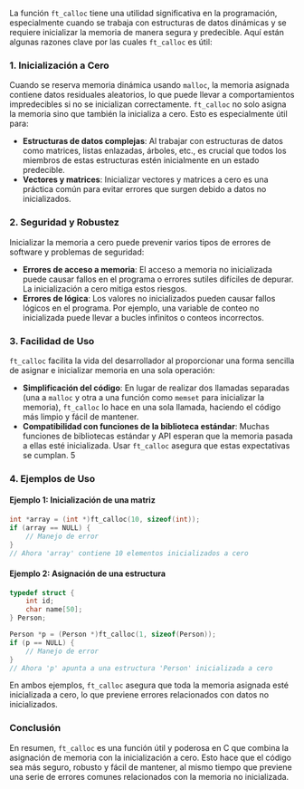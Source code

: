 La función `ft_calloc` tiene una utilidad significativa en la programación, especialmente cuando se trabaja con estructuras de datos dinámicas y se requiere inicializar la memoria de manera segura y predecible. Aquí están algunas razones clave por las cuales `ft_calloc` es útil:

### 1. Inicialización a Cero
Cuando se reserva memoria dinámica usando `malloc`, la memoria asignada contiene datos residuales aleatorios, lo que puede llevar a comportamientos impredecibles si no se inicializan correctamente. `ft_calloc` no solo asigna la memoria sino que también la inicializa a cero. Esto es especialmente útil para:

- **Estructuras de datos complejas**: Al trabajar con estructuras de datos como matrices, listas enlazadas, árboles, etc., es crucial que todos los miembros de estas estructuras estén inicialmente en un estado predecible.
- **Vectores y matrices**: Inicializar vectores y matrices a cero es una práctica común para evitar errores que surgen debido a datos no inicializados.

### 2. Seguridad y Robustez
Inicializar la memoria a cero puede prevenir varios tipos de errores de software y problemas de seguridad:

- **Errores de acceso a memoria**: El acceso a memoria no inicializada puede causar fallos en el programa o errores sutiles difíciles de depurar. La inicialización a cero mitiga estos riesgos.
- **Errores de lógica**: Los valores no inicializados pueden causar fallos lógicos en el programa. Por ejemplo, una variable de conteo no inicializada puede llevar a bucles infinitos o conteos incorrectos.

### 3. Facilidad de Uso
`ft_calloc` facilita la vida del desarrollador al proporcionar una forma sencilla de asignar e inicializar memoria en una sola operación:

- **Simplificación del código**: En lugar de realizar dos llamadas separadas (una a `malloc` y otra a una función como `memset` para inicializar la memoria), `ft_calloc` lo hace en una sola llamada, haciendo el código más limpio y fácil de mantener.
- **Compatibilidad con funciones de la biblioteca estándar**: Muchas funciones de bibliotecas estándar y API esperan que la memoria pasada a ellas esté inicializada. Usar `ft_calloc` asegura que estas expectativas se cumplan.
5

### 4. Ejemplos de Uso

#### Ejemplo 1: Inicialización de una matriz
```c
int *array = (int *)ft_calloc(10, sizeof(int));
if (array == NULL) {
    // Manejo de error
}
// Ahora 'array' contiene 10 elementos inicializados a cero
```

#### Ejemplo 2: Asignación de una estructura
```c
typedef struct {
    int id;
    char name[50];
} Person;

Person *p = (Person *)ft_calloc(1, sizeof(Person));
if (p == NULL) {
    // Manejo de error
}
// Ahora 'p' apunta a una estructura 'Person' inicializada a cero
```

En ambos ejemplos, `ft_calloc` asegura que toda la memoria asignada esté inicializada a cero, lo que previene errores relacionados con datos no inicializados.

### Conclusión
En resumen, `ft_calloc` es una función útil y poderosa en C que combina la asignación de memoria con la inicialización a cero. Esto hace que el código sea más seguro, robusto y fácil de mantener, al mismo tiempo que previene una serie de errores comunes relacionados con la memoria no inicializada.

